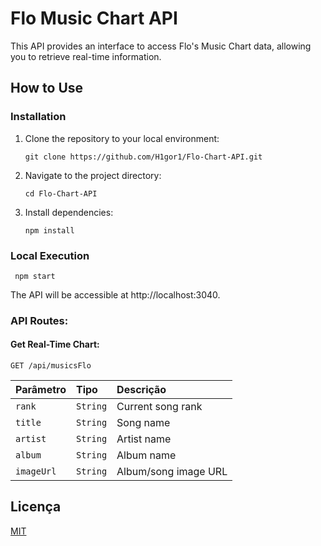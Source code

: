 # Flo Music Chart API

This API provides an interface to access Flo's Music Chart data, allowing you to retrieve real-time information.

## How to Use

### Installation

1. Clone the repository to your local environment:

   ```
   git clone https://github.com/H1gor1/Flo-Chart-API.git
   ```

2. Navigate to the project directory:

   ```
   cd Flo-Chart-API
   ```

3. Install dependencies:

   ```
   npm install
   ```
### Local Execution

   ```
    npm start
   ```
The API will be accessible at http://localhost:3040.

### API Routes:
  #### Get Real-Time Chart:
    GET /api/musicsFlo
  
| Parâmetro   | Tipo       | Descrição                                   |
| :---------- | :--------- | :------------------------------------------ |
| `rank`      | `String` | Current song rank |
| `title`      | `String` | Song name |
| `artist`      | `String` | Artist name |
| `album`      | `String` | Album name |
| `imageUrl`      | `String` | Album/song image URL |

## Licença

[MIT](https://choosealicense.com/licenses/mit/)
